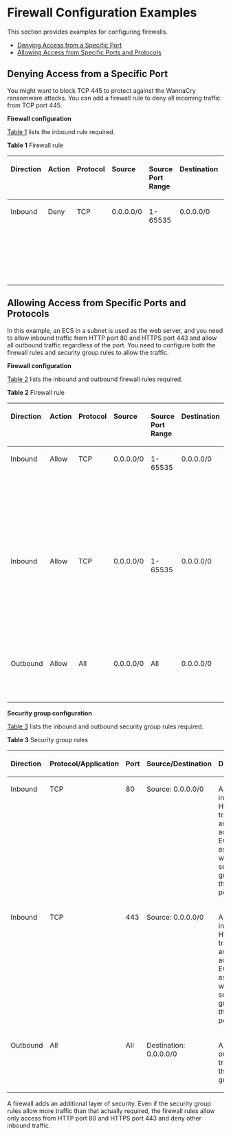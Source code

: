 # Firewall Configuration Examples<a name="acl_0002"></a>

This section provides examples for configuring firewalls.

-   [Denying Access from a Specific Port](#section11312173319432)
-   [Allowing Access from Specific Ports and Protocols](#section61291659102216)

## Denying Access from a Specific Port<a name="section11312173319432"></a>

You might want to block TCP 445 to protect against the WannaCry ransomware attacks. You can add a firewall rule to deny all incoming traffic from TCP port 445.

**Firewall configuration**

[Table 1](#table553618145582)  lists the inbound rule required.

**Table  1**  Firewall rule

<a name="table553618145582"></a>
<table><thead align="left"><tr id="row1536191465810"><th class="cellrowborder" valign="top" width="9.000000000000002%" id="mcps1.2.9.1.1"><p id="p6536131425817"><a name="p6536131425817"></a><a name="p6536131425817"></a><strong id="b118251314859"><a name="b118251314859"></a><a name="b118251314859"></a>Direction</strong></p>
</th>
<th class="cellrowborder" valign="top" width="6.000000000000001%" id="mcps1.2.9.1.2"><p id="p1253641416587"><a name="p1253641416587"></a><a name="p1253641416587"></a><strong id="b187114616617"><a name="b187114616617"></a><a name="b187114616617"></a>Action</strong></p>
</th>
<th class="cellrowborder" valign="top" width="9.000000000000002%" id="mcps1.2.9.1.3"><p id="p5536171415817"><a name="p5536171415817"></a><a name="p5536171415817"></a><strong id="b1976385613"><a name="b1976385613"></a><a name="b1976385613"></a>Protocol</strong></p>
</th>
<th class="cellrowborder" valign="top" width="9.000000000000002%" id="mcps1.2.9.1.4"><p id="p853691455815"><a name="p853691455815"></a><a name="p853691455815"></a><strong id="b63477914611"><a name="b63477914611"></a><a name="b63477914611"></a>Source</strong></p>
</th>
<th class="cellrowborder" valign="top" width="12.000000000000002%" id="mcps1.2.9.1.5"><p id="p8536114165813"><a name="p8536114165813"></a><a name="p8536114165813"></a><strong id="b19670523366"><a name="b19670523366"></a><a name="b19670523366"></a>Source Port Range</strong></p>
</th>
<th class="cellrowborder" valign="top" width="18.000000000000004%" id="mcps1.2.9.1.6"><p id="p15536181495819"><a name="p15536181495819"></a><a name="p15536181495819"></a><strong id="b246520201615"><a name="b246520201615"></a><a name="b246520201615"></a>Destination</strong></p>
</th>
<th class="cellrowborder" valign="top" width="13.000000000000004%" id="mcps1.2.9.1.7"><p id="p135361214105818"><a name="p135361214105818"></a><a name="p135361214105818"></a><strong id="b1231942917613"><a name="b1231942917613"></a><a name="b1231942917613"></a>Destination Port Range</strong></p>
</th>
<th class="cellrowborder" valign="top" width="24.000000000000004%" id="mcps1.2.9.1.8"><p id="p85369147584"><a name="p85369147584"></a><a name="p85369147584"></a><strong id="b1638217306615"><a name="b1638217306615"></a><a name="b1638217306615"></a>Description</strong></p>
</th>
</tr>
</thead>
<tbody><tr id="row20536131455815"><td class="cellrowborder" valign="top" width="9.000000000000002%" headers="mcps1.2.9.1.1 "><p id="p175361814165817"><a name="p175361814165817"></a><a name="p175361814165817"></a>Inbound</p>
</td>
<td class="cellrowborder" valign="top" width="6.000000000000001%" headers="mcps1.2.9.1.2 "><p id="p1053616146583"><a name="p1053616146583"></a><a name="p1053616146583"></a>Deny</p>
</td>
<td class="cellrowborder" valign="top" width="9.000000000000002%" headers="mcps1.2.9.1.3 "><p id="p453651419586"><a name="p453651419586"></a><a name="p453651419586"></a>TCP</p>
</td>
<td class="cellrowborder" valign="top" width="9.000000000000002%" headers="mcps1.2.9.1.4 "><p id="p153691419583"><a name="p153691419583"></a><a name="p153691419583"></a>0.0.0.0/0</p>
</td>
<td class="cellrowborder" valign="top" width="12.000000000000002%" headers="mcps1.2.9.1.5 "><p id="p5536181412589"><a name="p5536181412589"></a><a name="p5536181412589"></a>1-65535</p>
</td>
<td class="cellrowborder" valign="top" width="18.000000000000004%" headers="mcps1.2.9.1.6 "><p id="p8536171495815"><a name="p8536171495815"></a><a name="p8536171495815"></a>0.0.0.0/0</p>
</td>
<td class="cellrowborder" valign="top" width="13.000000000000004%" headers="mcps1.2.9.1.7 "><p id="p65360144584"><a name="p65360144584"></a><a name="p65360144584"></a>445</p>
</td>
<td class="cellrowborder" valign="top" width="24.000000000000004%" headers="mcps1.2.9.1.8 "><p id="p13536614155813"><a name="p13536614155813"></a><a name="p13536614155813"></a>Denies inbound traffic from any IP address through TCP port 445.</p>
</td>
</tr>
</tbody>
</table>

## Allowing Access from Specific Ports and Protocols<a name="section61291659102216"></a>

In this example, an ECS in a subnet is used as the web server, and you need to allow inbound traffic from HTTP port 80 and HTTPS port 443 and allow all outbound traffic regardless of the port. You need to configure both the firewall rules and security group rules to allow the traffic.

**Firewall configuration**

[Table 2](#table195634095313)  lists the inbound and outbound firewall rules required.

**Table  2**  Firewall rule

<a name="table195634095313"></a>
<table><thead align="left"><tr id="row56214055319"><th class="cellrowborder" valign="top" width="8.91089108910891%" id="mcps1.2.9.1.1"><p id="p16212405538"><a name="p16212405538"></a><a name="p16212405538"></a><strong id="b1324725910194"><a name="b1324725910194"></a><a name="b1324725910194"></a>Direction</strong></p>
</th>
<th class="cellrowborder" valign="top" width="8.91089108910891%" id="mcps1.2.9.1.2"><p id="p1863340165319"><a name="p1863340165319"></a><a name="p1863340165319"></a><strong id="b131356012020"><a name="b131356012020"></a><a name="b131356012020"></a>Action</strong></p>
</th>
<th class="cellrowborder" valign="top" width="10.891089108910892%" id="mcps1.2.9.1.3"><p id="p10631640155318"><a name="p10631640155318"></a><a name="p10631640155318"></a><strong id="b223313112204"><a name="b223313112204"></a><a name="b223313112204"></a>Protocol</strong></p>
</th>
<th class="cellrowborder" valign="top" width="10.891089108910892%" id="mcps1.2.9.1.4"><p id="p66324013535"><a name="p66324013535"></a><a name="p66324013535"></a><strong id="b1656915916213"><a name="b1656915916213"></a><a name="b1656915916213"></a>Source</strong></p>
</th>
<th class="cellrowborder" valign="top" width="12.871287128712872%" id="mcps1.2.9.1.5"><p id="p1659407534"><a name="p1659407534"></a><a name="p1659407534"></a><strong id="b13983339192419"><a name="b13983339192419"></a><a name="b13983339192419"></a>Source Port Range</strong></p>
</th>
<th class="cellrowborder" valign="top" width="9.900990099009901%" id="mcps1.2.9.1.6"><p id="p56554075310"><a name="p56554075310"></a><a name="p56554075310"></a><strong id="b87684114247"><a name="b87684114247"></a><a name="b87684114247"></a>Destination</strong></p>
</th>
<th class="cellrowborder" valign="top" width="12.871287128712872%" id="mcps1.2.9.1.7"><p id="p106694013537"><a name="p106694013537"></a><a name="p106694013537"></a><strong id="b1720864232419"><a name="b1720864232419"></a><a name="b1720864232419"></a>Destination Port Range</strong></p>
</th>
<th class="cellrowborder" valign="top" width="24.752475247524753%" id="mcps1.2.9.1.8"><p id="p66717405533"><a name="p66717405533"></a><a name="p66717405533"></a><strong id="b113781445162411"><a name="b113781445162411"></a><a name="b113781445162411"></a>Description</strong></p>
</th>
</tr>
</thead>
<tbody><tr id="row196712405536"><td class="cellrowborder" valign="top" width="8.91089108910891%" headers="mcps1.2.9.1.1 "><p id="p069124055316"><a name="p069124055316"></a><a name="p069124055316"></a>Inbound</p>
</td>
<td class="cellrowborder" valign="top" width="8.91089108910891%" headers="mcps1.2.9.1.2 "><p id="p1670204016533"><a name="p1670204016533"></a><a name="p1670204016533"></a>Allow</p>
</td>
<td class="cellrowborder" valign="top" width="10.891089108910892%" headers="mcps1.2.9.1.3 "><p id="p117112409536"><a name="p117112409536"></a><a name="p117112409536"></a>TCP</p>
</td>
<td class="cellrowborder" valign="top" width="10.891089108910892%" headers="mcps1.2.9.1.4 "><p id="p10721240185320"><a name="p10721240185320"></a><a name="p10721240185320"></a>0.0.0.0/0</p>
</td>
<td class="cellrowborder" valign="top" width="12.871287128712872%" headers="mcps1.2.9.1.5 "><p id="p7742404539"><a name="p7742404539"></a><a name="p7742404539"></a>1-65535</p>
</td>
<td class="cellrowborder" valign="top" width="9.900990099009901%" headers="mcps1.2.9.1.6 "><p id="p177484025315"><a name="p177484025315"></a><a name="p177484025315"></a>0.0.0.0/0</p>
</td>
<td class="cellrowborder" valign="top" width="12.871287128712872%" headers="mcps1.2.9.1.7 "><p id="p1211320362012"><a name="p1211320362012"></a><a name="p1211320362012"></a>80</p>
</td>
<td class="cellrowborder" valign="top" width="24.752475247524753%" headers="mcps1.2.9.1.8 "><p id="p3772407536"><a name="p3772407536"></a><a name="p3772407536"></a>Allows inbound HTTP traffic from any IP address to ECSs in the subnet through port 80.</p>
</td>
</tr>
<tr id="row160981135413"><td class="cellrowborder" valign="top" width="8.91089108910891%" headers="mcps1.2.9.1.1 "><p id="p11609119544"><a name="p11609119544"></a><a name="p11609119544"></a>Inbound</p>
</td>
<td class="cellrowborder" valign="top" width="8.91089108910891%" headers="mcps1.2.9.1.2 "><p id="p960910113543"><a name="p960910113543"></a><a name="p960910113543"></a>Allow</p>
</td>
<td class="cellrowborder" valign="top" width="10.891089108910892%" headers="mcps1.2.9.1.3 "><p id="p96091313540"><a name="p96091313540"></a><a name="p96091313540"></a>TCP</p>
</td>
<td class="cellrowborder" valign="top" width="10.891089108910892%" headers="mcps1.2.9.1.4 "><p id="p12609616544"><a name="p12609616544"></a><a name="p12609616544"></a>0.0.0.0/0</p>
</td>
<td class="cellrowborder" valign="top" width="12.871287128712872%" headers="mcps1.2.9.1.5 "><p id="p1760910165412"><a name="p1760910165412"></a><a name="p1760910165412"></a>1-65535</p>
</td>
<td class="cellrowborder" valign="top" width="9.900990099009901%" headers="mcps1.2.9.1.6 "><p id="p136093175411"><a name="p136093175411"></a><a name="p136093175411"></a>0.0.0.0/0</p>
</td>
<td class="cellrowborder" valign="top" width="12.871287128712872%" headers="mcps1.2.9.1.7 "><p id="p9208174116114"><a name="p9208174116114"></a><a name="p9208174116114"></a>443</p>
</td>
<td class="cellrowborder" valign="top" width="24.752475247524753%" headers="mcps1.2.9.1.8 "><p id="p36241816183320"><a name="p36241816183320"></a><a name="p36241816183320"></a>Allows inbound HTTPS traffic from any IP address to ECSs in the subnet through port 443.</p>
</td>
</tr>
<tr id="row27210235717"><td class="cellrowborder" valign="top" width="8.91089108910891%" headers="mcps1.2.9.1.1 "><p id="p1372192105711"><a name="p1372192105711"></a><a name="p1372192105711"></a>Outbound</p>
</td>
<td class="cellrowborder" valign="top" width="8.91089108910891%" headers="mcps1.2.9.1.2 "><p id="p16721823575"><a name="p16721823575"></a><a name="p16721823575"></a>Allow</p>
</td>
<td class="cellrowborder" valign="top" width="10.891089108910892%" headers="mcps1.2.9.1.3 "><p id="p1372192145710"><a name="p1372192145710"></a><a name="p1372192145710"></a>All</p>
</td>
<td class="cellrowborder" valign="top" width="10.891089108910892%" headers="mcps1.2.9.1.4 "><p id="p204401137135716"><a name="p204401137135716"></a><a name="p204401137135716"></a>0.0.0.0/0</p>
</td>
<td class="cellrowborder" valign="top" width="12.871287128712872%" headers="mcps1.2.9.1.5 "><p id="p37211215719"><a name="p37211215719"></a><a name="p37211215719"></a>All</p>
</td>
<td class="cellrowborder" valign="top" width="9.900990099009901%" headers="mcps1.2.9.1.6 "><p id="p99971040195713"><a name="p99971040195713"></a><a name="p99971040195713"></a>0.0.0.0/0</p>
</td>
<td class="cellrowborder" valign="top" width="12.871287128712872%" headers="mcps1.2.9.1.7 "><p id="p1972114217575"><a name="p1972114217575"></a><a name="p1972114217575"></a>All</p>
</td>
<td class="cellrowborder" valign="top" width="24.752475247524753%" headers="mcps1.2.9.1.8 "><p id="p207214210578"><a name="p207214210578"></a><a name="p207214210578"></a>Allow all outbound traffic from the subnet.</p>
</td>
</tr>
</tbody>
</table>

**Security group configuration**

[Table 3](#table30323767195135)  lists the inbound and outbound security group rules required.

**Table  3**  Security group rules

<a name="table30323767195135"></a>
<table><thead align="left"><tr id="row15770184195135"><th class="cellrowborder" valign="top" width="10%" id="mcps1.2.6.1.1"><p id="p1235112172119"><a name="p1235112172119"></a><a name="p1235112172119"></a><strong id="b15280238142814"><a name="b15280238142814"></a><a name="b15280238142814"></a>Direction</strong></p>
</th>
<th class="cellrowborder" valign="top" width="14.330000000000002%" id="mcps1.2.6.1.2"><p id="p2316559195135"><a name="p2316559195135"></a><a name="p2316559195135"></a><strong id="b842352706104812"><a name="b842352706104812"></a><a name="b842352706104812"></a>Protocol/Application</strong></p>
</th>
<th class="cellrowborder" valign="top" width="15.879999999999999%" id="mcps1.2.6.1.3"><p id="p32340552195135"><a name="p32340552195135"></a><a name="p32340552195135"></a><strong id="b842352706161911_1"><a name="b842352706161911_1"></a><a name="b842352706161911_1"></a>Port</strong></p>
</th>
<th class="cellrowborder" valign="top" width="24.759999999999998%" id="mcps1.2.6.1.4"><p id="p2339084195135"><a name="p2339084195135"></a><a name="p2339084195135"></a><strong id="b84235270615214"><a name="b84235270615214"></a><a name="b84235270615214"></a>Source/Destination</strong></p>
</th>
<th class="cellrowborder" valign="top" width="35.03%" id="mcps1.2.6.1.5"><p id="p1096519542911"><a name="p1096519542911"></a><a name="p1096519542911"></a><strong id="b142754662817"><a name="b142754662817"></a><a name="b142754662817"></a>Description</strong></p>
</th>
</tr>
</thead>
<tbody><tr id="row55248116195135"><td class="cellrowborder" valign="top" width="10%" headers="mcps1.2.6.1.1 "><p id="p153542182110"><a name="p153542182110"></a><a name="p153542182110"></a>Inbound</p>
</td>
<td class="cellrowborder" valign="top" width="14.330000000000002%" headers="mcps1.2.6.1.2 "><p id="p45912425195135"><a name="p45912425195135"></a><a name="p45912425195135"></a>TCP</p>
</td>
<td class="cellrowborder" valign="top" width="15.879999999999999%" headers="mcps1.2.6.1.3 "><p id="p46840856195135"><a name="p46840856195135"></a><a name="p46840856195135"></a>80</p>
</td>
<td class="cellrowborder" valign="top" width="24.759999999999998%" headers="mcps1.2.6.1.4 "><p id="p36012962195135"><a name="p36012962195135"></a><a name="p36012962195135"></a>Source: 0.0.0.0/0</p>
</td>
<td class="cellrowborder" valign="top" width="35.03%" headers="mcps1.2.6.1.5 "><p id="p1616504613311"><a name="p1616504613311"></a><a name="p1616504613311"></a>Allows inbound HTTP traffic from any IP address to ECSs associated with the security group through port 80.</p>
</td>
</tr>
<tr id="row5566305020026"><td class="cellrowborder" valign="top" width="10%" headers="mcps1.2.6.1.1 "><p id="p1335112162119"><a name="p1335112162119"></a><a name="p1335112162119"></a>Inbound</p>
</td>
<td class="cellrowborder" valign="top" width="14.330000000000002%" headers="mcps1.2.6.1.2 "><p id="p3120540920026"><a name="p3120540920026"></a><a name="p3120540920026"></a>TCP</p>
</td>
<td class="cellrowborder" valign="top" width="15.879999999999999%" headers="mcps1.2.6.1.3 "><p id="p5665449220026"><a name="p5665449220026"></a><a name="p5665449220026"></a>443</p>
</td>
<td class="cellrowborder" valign="top" width="24.759999999999998%" headers="mcps1.2.6.1.4 "><p id="p2561110020026"><a name="p2561110020026"></a><a name="p2561110020026"></a>Source: 0.0.0.0/0</p>
</td>
<td class="cellrowborder" valign="top" width="35.03%" headers="mcps1.2.6.1.5 "><p id="p11273949183317"><a name="p11273949183317"></a><a name="p11273949183317"></a>Allows inbound HTTPS traffic from any IP address to ECSs associated with the security group through port 443.</p>
</td>
</tr>
<tr id="row711437142712"><td class="cellrowborder" valign="top" width="10%" headers="mcps1.2.6.1.1 "><p id="p31141071272"><a name="p31141071272"></a><a name="p31141071272"></a>Outbound</p>
</td>
<td class="cellrowborder" valign="top" width="14.330000000000002%" headers="mcps1.2.6.1.2 "><p id="p711457182715"><a name="p711457182715"></a><a name="p711457182715"></a>All</p>
</td>
<td class="cellrowborder" valign="top" width="15.879999999999999%" headers="mcps1.2.6.1.3 "><p id="p1011487182717"><a name="p1011487182717"></a><a name="p1011487182717"></a>All</p>
</td>
<td class="cellrowborder" valign="top" width="24.759999999999998%" headers="mcps1.2.6.1.4 "><p id="p20126774286"><a name="p20126774286"></a><a name="p20126774286"></a>Destination: 0.0.0.0/0</p>
</td>
<td class="cellrowborder" valign="top" width="35.03%" headers="mcps1.2.6.1.5 "><p id="p20965751299"><a name="p20965751299"></a><a name="p20965751299"></a>Allow all outbound traffic from the security group.</p>
</td>
</tr>
</tbody>
</table>

A firewall adds an additional layer of security. Even if the security group rules allow more traffic than that actually required, the firewall rules allow only access from HTTP port 80 and HTTPS port 443 and deny other inbound traffic.


